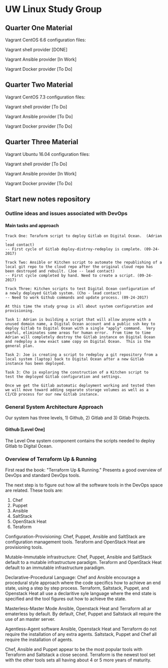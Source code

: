 # UW Linux Study Group

## Quarter One Material

Vagrant CentOS 6.6 configuration files:

  Vagrant shell provider [DONE]

  Vagrant Ansible provider [In Work]

  Vagrant Docker provider [To Do]

## Quarter Two Material

Vagrant CentOS 7.3 configuration files:

  Vagrant shell provider [To Do]

  Vagrant Ansible provider [To Do]

  Vagrant Docker provider [To Do]

## Quarter Three Material

Vagrant Ubuntu 16.04 configuration files:

  Vagrant shell provider [To Do]

  Vagrant Ansible provider [In Work]

  Vagrant Docker provider [To Do]


## Start new notes repository
### Outline ideas and issues associated with DevOps
#### Main tasks and approach
    Track One: Teraform script to deploy Gitlab on Digital Ocean.  (Adrian -
    lead contact)
    -- First cycle of Gitlab deploy-distroy-redeploy is complete. (09-24-2017)

    Track Two: Ansible or Kitchen script to automate the republishing of a
    local git repo to the cloud repo after the original cloud repo has
    been destroyed and rebuilt. (Joe -- lead contact)
    -- First cycle completed by hand. Need to create a script. (09-24-2017)

    Track Three: Kitchen scripts to test Digital Ocean configuration of
    a newly deployed Gitlab system. (Cho - lead contact)
    -- Need to work Github commands and update process. (09-24-2017)

    At this time the study group is all about system configuration and
    provisioning.  

    Task 1: Adrian is building a script that will allow anyone with a
    unused domain name, a Digital Ocean account and a public ssh key to
    deploy Gitlab to Digital Ocean with a single "apply" command.  Very
    useful, eliminates some areas for human error.  From time to time
    Adrian will completely destroy the Gitlab instance on Digital Ocean
    and redeploy a new exact same copy on Digital Ocean.  This is the
    general plan.

    Task 2: Joe is creating a script to redeploy a git repository from a
    local system (laptop) back to Digital Ocean after a new Gitlab
    instance has been deployed.

    Task 3: Cho is exploring the construction of a Kitchen script to
    test the deployed Gitlab configuration and settings.

    Once we get the Gitlab automatic deployment working and tested then
    we will move toward adding separate storage volumes as well as a
    CI/CD process for our new Gitlab instance.

### General System Architecture Approach
Our system has three levels, 1) Github, 2) Gitlab and 3) Gitlab Projects.

#### Github [Level One]
The Level One system component contains the scripts needed to deploy Gitlab
to Digital Ocean.


### Overview of Terraform Up & Running
  First read the book: "Terraform Up & Running." Presents a good overview
  of DevOps and standard DevOps tools.

  The next step is to figure out how all the software tools in the DevOps
  space are related.  These tools are:
   1. Chef
   2. Puppet
   3. Ansible
   4. SaltStack
   5. OpenStack Heat
   6. Teraform

  Configuration-Provisioning:
  Chef, Puppet, Ansible and SaltStack are configuration management tools.
  Teraform and OpenStack Heat are provisioning tools.

  Mutable-Immutable infrastructure:
  Chef, Puppet, Ansible and SaltStack default to a mutable infrastructure
  paradigm. Teraform and OpenStack Heat default to an immutable
  infrastructure paradigm.

  Declarative-Procedural Language:
  Chef and Ansible encourage a procedural style approach where the code specifics
  how to achieve an end state, using a step by step process.  Terraform, Saltstack,
  Puppet, and Openstack Heat all use a declaritive syle language where the end
  state is specified and the tool figures out how to achieve the state.

  Masterless-Master Mode
  Ansible, Openstack Heat and Terraform all ar ematerless by default.  By default,
  Chef, Puppet and Saltstack all require the use of an master server.

  Agentless-Agent software
  Ansible, Openstack Heat and Terraform do not require the installation of any
  extra agents.  Saltstack, Puppet and Chef all require the installation of agents.

  Chef, Ansible and Puppet appear to be the most popular tools with Terraform and
  Saltstack a close second.  Terraform is the newest tool set with the other tools
  sets all having about 4 or 5 more years of maturity.
